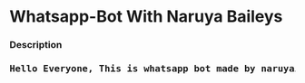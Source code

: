 # Whatsapp-Bot With Naruya Baileys

<h3>Description<h3>
<p><pre>Hello Everyone, This is whatsapp bot made by naruyaizumi module and created by WizEarth</pre></p>
